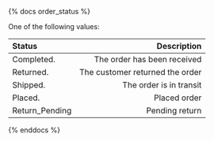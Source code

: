 {% docs order_status %}

One of the following values:

| Status            | Description                        |
|:------------------|-----------------------------------:|
|Completed.         |The order has been received         |
|Returned.          |The customer returned the order     |
|Shipped.           |The order is in transit             |
|Placed.            |Placed order                        |
|Return_Pending     |Pending return                      |

{% enddocs %}
